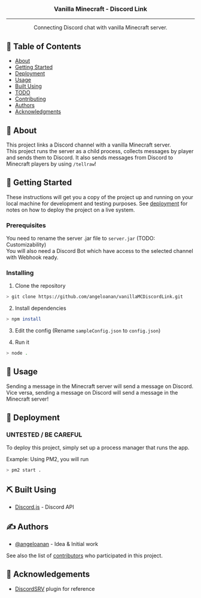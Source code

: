 <!-- <p align="center">
  <a href="" rel="noopener">
 <img width=200px height=200px src="https://i.imgur.com/6wj0hh6.jpg" alt="Project logo"></a>
</p> -->

<h3 align="center">Vanilla Minecraft - Discord Link</h3>

<!-- <div align="center">

  [![Status](https://img.shields.io/badge/status-active-success.svg)]() 
  [![GitHub Issues](https://img.shields.io/github/issues/kylelobo/The-Documentation-Compendium.svg)](https://github.com/kylelobo/The-Documentation-Compendium/issues)
  [![GitHub Pull Requests](https://img.shields.io/github/issues-pr/kylelobo/The-Documentation-Compendium.svg)](https://github.com/kylelobo/The-Documentation-Compendium/pulls)
  [![License](https://img.shields.io/badge/license-MIT-blue.svg)](/LICENSE)

</div> -->

---

<p align="center">Connecting Discord chat with vanilla Minecraft server.<br></p>

## 📝 Table of Contents

- [About](#about)
- [Getting Started](#getting_started)
- [Deployment](#deployment)
- [Usage](#usage)
- [Built Using](#built_using)
- [TODO](../TODO.md)
- [Contributing](../CONTRIBUTING.md)
- [Authors](#authors)
- [Acknowledgments](#acknowledgement)

## 🧐 About <a name = "about"></a>

This project links a Discord channel with a vanilla Minecraft server.  
This project runs the server as a child process, collects messages by player and sends them to Discord. It also sends messages from Discord to Minecraft players by using `/tellraw`!

## 🏁 Getting Started <a name = "getting_started"></a>

These instructions will get you a copy of the project up and running on your local machine for development and testing purposes. See [deployment](#deployment) for notes on how to deploy the project on a live system.

### Prerequisites

You need to rename the server .jar file to `server.jar` (TODO: Customizability)  
You will also need a Discord Bot which have access to the selected channel with Webhook ready.

### Installing

1. Clone the repository

```bash
> git clone https://github.com/angeloanan/vanillaMCDiscordLink.git
```

2. Install dependencies

```bash
> npm install
```

3. Edit the config (Rename `sampleConfig.json` to `config.json`)

4. Run it

```bash
> node .
```

## 🎈 Usage <a name="usage"></a>

Sending a message in the Minecraft server will send a message on Discord.  
Vice versa, sending a message on Discord will send a message in the Minecraft server!

## 🚀 Deployment <a name = "deployment"></a>

### UNTESTED / BE CAREFUL

To deploy this project, simply set up a process manager that runs the app.

Example: Using PM2, you will run

```sh
> pm2 start .
```

## ⛏️ Built Using <a name = "built_using"></a>

- [Discord.js](https://discord.js.org/) - Discord API

## ✍️ Authors <a name = "authors"></a>

- [@angeloanan](https://github.com/angeloanan) - Idea & Initial work

See also the list of [contributors](https://github.com/angeloanan/vanillaMCDiscordLink/graphs/contributors) who participated in this project.

## 🎉 Acknowledgements <a name = "acknowledgement"></a>

- [DiscordSRV](https://www.spigotmc.org/resources/discordsrv.18494/) plugin for reference
